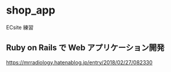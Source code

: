 # shop_app

ECsite 練習

## Ruby on Rails で Web アプリケーション開発

https://mrradiology.hatenablog.jp/entry/2018/02/27/082330

